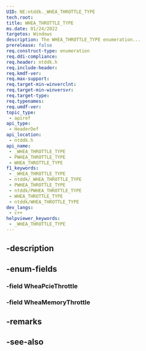 ```yaml
---
UID: NE:ntddk._WHEA_THROTTLE_TYPE
tech.root: 
title: WHEA_THROTTLE_TYPE
ms.date: 01/24/2022
targetos: Windows
description: The WHEA_THROTTLE_TYPE enumeration...
prerelease: false
req.construct-type: enumeration
req.ddi-compliance: 
req.header: ntddk.h
req.include-header: 
req.kmdf-ver: 
req.max-support: 
req.target-min-winverclnt: 
req.target-min-winversvr: 
req.target-type: 
req.typenames: 
req.umdf-ver: 
topic_type:
 - apiref
api_type:
 - HeaderDef
api_location:
 - ntddk.h
api_name:
 - _WHEA_THROTTLE_TYPE
 - PWHEA_THROTTLE_TYPE
 - WHEA_THROTTLE_TYPE
f1_keywords:
 - _WHEA_THROTTLE_TYPE
 - ntddk/_WHEA_THROTTLE_TYPE
 - PWHEA_THROTTLE_TYPE
 - ntddk/PWHEA_THROTTLE_TYPE
 - WHEA_THROTTLE_TYPE
 - ntddk/WHEA_THROTTLE_TYPE
dev_langs:
 - c++
helpviewer_keywords:
 - _WHEA_THROTTLE_TYPE
---
```


## -description

## -enum-fields

### -field WheaPcieThrottle

### -field WheaMemoryThrottle

## -remarks

## -see-also

